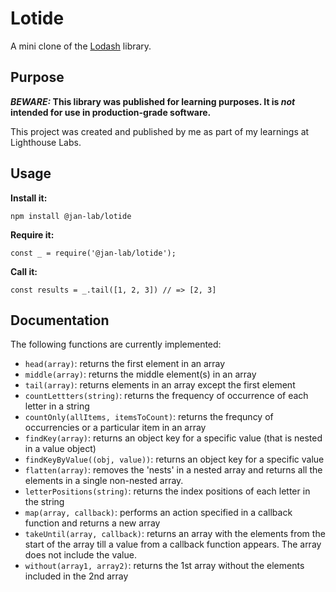 # Lotide

A mini clone of the [Lodash](https://lodash.com) library.

## Purpose

**_BEWARE:_ This library was published for learning purposes. It is _not_ intended for use in production-grade software.**

This project was created and published by me as part of my learnings at Lighthouse Labs. 

## Usage

**Install it:**

`npm install @jan-lab/lotide`

**Require it:**

`const _ = require('@jan-lab/lotide');`

**Call it:**

`const results = _.tail([1, 2, 3]) // => [2, 3]`

## Documentation

The following functions are currently implemented:

* `head(array)`: returns the first element in an array
* `middle(array)`: returns the middle element(s) in an array
* `tail(array)`: returns elements in an array except the first element
* `countLettters(string)`: returns the frequency of occurrence of each letter in a string
* `countOnly(allItems, itemsToCount)`: returns the frequncy of occurrencies or a particular item in an array
* `findKey(array)`: returns an object key for a specific value (that is nested in a value object)
* `findKeyByValue((obj, value))`: returns an object key for a specific value
* `flatten(array)`: removes the 'nests' in a nested array and returns all the elements in a single non-nested array.
* `letterPositions(string)`: returns the index positions of each letter in the string
* `map(array, callback)`: performs an action specified in a callback function and returns a new array
* `takeUntil(array, callback)`: returns an array with the elements from the start of the array till a value from a callback function appears. The array does not include the value.
* `without(array1, array2)`: returns the 1st array without the elements included in the 2nd array